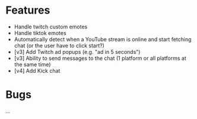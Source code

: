# Features
* Handle twitch custom emotes
* Handle tiktok emotes
* Automatically detect when a YouTube stream is online and start fetching chat (or the user have to click start?)
* [v3] Add Twitch ad popups (e.g. "ad in 5 seconds")
* [v3] Ability to send messages to the chat (1 platform or all platforms at the same time)
* [v4] Add Kick chat
# Bugs
...